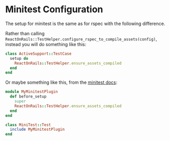 # Minitest Configuration

The setup for minitest is the same as for rspec with the following difference.

Rather than calling `ReactOnRails::TestHelper.configure_rspec_to_compile_assets(config)`, instead you will do something like this:

```ruby
class ActiveSupport::TestCase
  setup do
    ReactOnRails::TestHelper.ensure_assets_compiled
  end
end    
```


Or maybe something like this, from the [minitest docs](https://github.com/seattlerb/minitest/blob/master/lib/minitest/test.rb#L119):

```ruby
module MyMinitestPlugin
  def before_setup
    super
    ReactOnRails::TestHelper.ensure_assets_compiled
  end
end

class MiniTest::Test
  include MyMinitestPlugin
end
```

 
